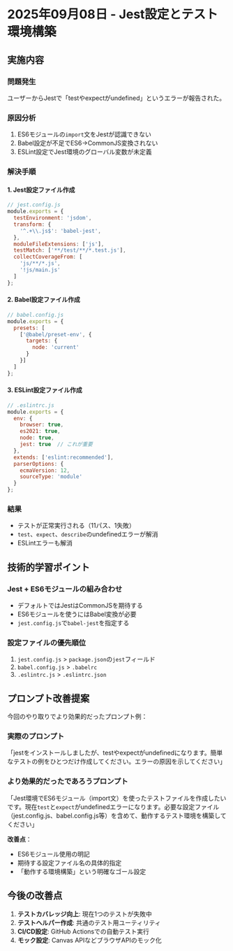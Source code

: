 # 2025年09月08日 - Jest設定とテスト環境構築

## 実施内容

### 問題発生
ユーザーからJestで「testやexpectがundefined」というエラーが報告された。

### 原因分析
1. ES6モジュールの`import`文をJestが認識できない
2. Babel設定が不足でES6→CommonJS変換されない
3. ESLint設定でJest環境のグローバル変数が未定義

### 解決手順

#### 1. Jest設定ファイル作成
```javascript
// jest.config.js
module.exports = {
  testEnvironment: 'jsdom',
  transform: {
    '^.+\\.js$': 'babel-jest',
  },
  moduleFileExtensions: ['js'],
  testMatch: ['**/test/**/*.test.js'],
  collectCoverageFrom: [
    'js/**/*.js',
    '!js/main.js'
  ]
};
```

#### 2. Babel設定ファイル作成
```javascript
// babel.config.js
module.exports = {
  presets: [
    ['@babel/preset-env', {
      targets: {
        node: 'current'
      }
    }]
  ]
};
```

#### 3. ESLint設定ファイル作成
```javascript
// .eslintrc.js
module.exports = {
  env: {
    browser: true,
    es2021: true,
    node: true,
    jest: true  // これが重要
  },
  extends: ['eslint:recommended'],
  parserOptions: {
    ecmaVersion: 12,
    sourceType: 'module'
  }
};
```

### 結果
- テストが正常実行される（11パス、1失敗）
- `test`、`expect`、`describe`のundefinedエラーが解消
- ESLintエラーも解消

## 技術的学習ポイント

### Jest + ES6モジュールの組み合わせ
- デフォルトではJestはCommonJSを期待する
- ES6モジュールを使うにはBabel変換が必要
- `jest.config.js`で`babel-jest`を指定する

### 設定ファイルの優先順位
1. `jest.config.js` > `package.json`の`jest`フィールド
2. `babel.config.js` > `.babelrc`
3. `.eslintrc.js` > `.eslintrc.json`

## プロンプト改善提案

今回のやり取りでより効果的だったプロンプト例：

### 実際のプロンプト
「jestをインストールしましたが、testやexpectがundefinedになります。簡単なテストの例をひとつだけ作成してください。エラーの原因を示してください」

### より効果的だったであろうプロンプト
「Jest環境でES6モジュール（import文）を使ったテストファイルを作成したいです。現在`test`と`expect`がundefinedエラーになります。必要な設定ファイル（jest.config.js、babel.config.js等）を含めて、動作するテスト環境を構築してください」

**改善点**：
- ES6モジュール使用の明記
- 期待する設定ファイル名の具体的指定
- 「動作する環境構築」という明確なゴール設定

## 今後の改善点

1. **テストカバレッジ向上**: 現在1つのテストが失敗中
2. **テストヘルパー作成**: 共通のテスト用ユーティリティ
3. **CI/CD設定**: GitHub Actionsでの自動テスト実行
4. **モック設定**: Canvas APIなどブラウザAPIのモック化